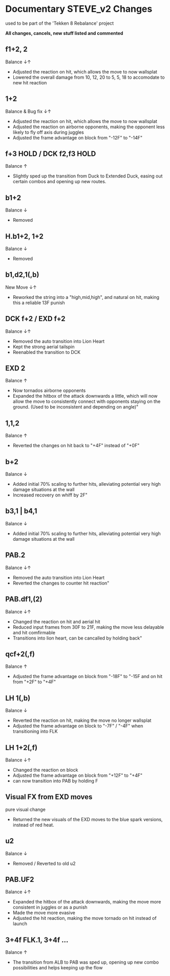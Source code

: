 # Documentary STEVE_v2 Changes
used to be part of the 'Tekken 8 Rebalance' project

**All changes, cancels, new stuff listed and commented**

## 	f1+2, 2	
Balance	↓↑	
  - Adjusted the reaction on hit, which allows the move to now wallsplat
  - Lowered the overall damage from 10, 12, 20 to 5, 5, 18 to accomodate to new hit reaction
 
## 	1+2	
Balance & Bug fix ↓↑
  - Adjusted the reaction on hit, which allows the move to now wallsplat
  - Adjusted the reaction on airborne opponents, making the opponent less likely to fly off axis during juggles
  - Adjusted the frame advantage on block from "-12F" to "-14F"
  
## 	f+3 HOLD / DCK f2,f3 HOLD	
Balance	↑
  - Slightly sped up the transition from Duck to Extended Duck, easing out certain combos and opening up new routes.

## 	b1+2	
Balance	↓
  - Removed

## 	H.b1+2, 1+2	
Balance	↓	
  - Removed

## 	b1,d2,1(,b)	
New Move	↓↑
  - Reworked the string into a "high,mid,high", and natural on hit, making this a reliable 13F punish
  
## 	DCK f+2  / EXD f+2	
Balance	↓↑	
  - Removed the auto transition into Lion Heart
  - Kept the strong aerial tailspin
  - Reenabled the transition to DCK
  
## 	EXD 2	
Balance	↑
  - Now tornados airborne opponents
  - Expanded the hitbox of the attack downwards a little, which will now allow  the move to consistently connect with opponents staying on the ground. (Used to be inconsistent and depending on angle)"

## 	1,1,2	
Balance	↑	
  - Reverted the changes on hit back to "+4F" instead of "+0F"

## 	b+2	
Balance	↓	
  - Added initial 70% scaling to further hits, alleviating potential very high damage situations at the wall
  - Increased recovery on whiff by 2F"

## 	b3,1 | b4,1	
Balance	↓
  - Added initial 70% scaling to further hits, alleviating potential very high damage situations at the wall

## 	PAB.2	
Balance	↓↑	
  - Removed the auto transition into Lion Heart
  - Reverted the changes to counter hit reaction"
  
## 	PAB.df1,(2)	
Balance	↓↑	
  - Changed the reaction on hit and aerial hit
  - Reduced input frames from 30F to 21F, making the move less delayable and hit comfirmable
  - Transitions into lion heart, can be cancalled by holding back"

## 	qcf+2(,f)	
Balance	↑	
  - Adjusted the frame advantage on block from "-18F" to "-15F and on hit from "+2F" to "+4F"
  
## 	LH 1(,b)	
Balance	↓
  - Reverted the reaction on hit, making the move no longer wallsplat
  - Adjusted the frame advantage on block to "-7F" /  "-4F" when transitioning into FLK
  
## 	LH 1+2(,f)	
Balance	↓↑
  - Changed the reaction on block
  - Adjusted the frame advantage on block from "+12F" to "+4F"
  - can now transition into PAB by holding F
  
## 	Visual FX from EXD moves	
pure visual	 change
  -	Returned the new visuals of the EXD moves to the blue spark versions, instead of red heat.
  
## 	u2	
Balance	↓	
  - Removed / Reverted to old u2

## 	PAB.UF2	
Balance	↓↑
  - Expanded the hitbox of the attack downwards, making the move more consistent in juggles or as a punish
  - Made the move more evasive
  - Adjusted the hit reaction, making the move tornado on hit instead of launch
  
## 	3+4f FLK.1, 3+4f ... 
Balance	↑	
  - The transition from ALB to PAB was sped up, opening up new combo possibilities and helps keeping up the flow 
